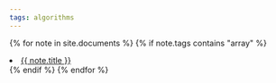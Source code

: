 ```yaml
--- 
tags: algorithms
---
```



{% for note in site.documents %}
{% if note.tags contains "array" %}
<li>
    <a href="{{ note.url }}">{{ note.title  }}</a>
</li>
{% endif %}
{% endfor %}





